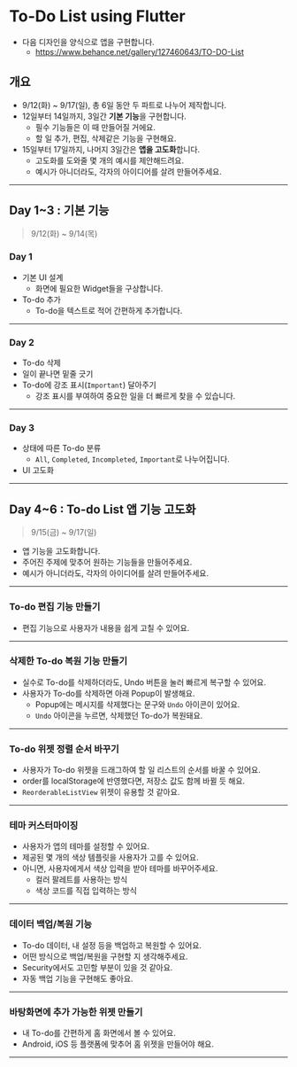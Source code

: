 # To-Do List using Flutter
- 다음 디자인을 양식으로 앱을 구현합니다. 
    - https://www.behance.net/gallery/127460643/TO-DO-List

## 개요 
- 9/12(화) ~ 9/17(일), 총 6일 동안 두 파트로 나누어 제작합니다.
- 12일부터 14일까지, 3일간 **기본 기능**을 구현합니다.
    - 필수 기능들은 이 때 만들어질 거에요.
    - 할 일 추가, 편집, 삭제같은 기능을 구현해요. 
- 15일부터 17일까지, 나머지 3일간은 **앱을 고도화**합니다. 
    - 고도화를 도와줄 몇 개의 예시를 제안해드려요. 
    - 예시가 아니더라도, 각자의 아이디어를 살려 만들어주세요.
--- 

## Day 1~3 : 기본 기능
> 9/12(화) ~ 9/14(목)

### Day 1 
- 기본 UI 설계
	- 화면에 필요한 Widget들을 구상합니다. 
- To-do 추가
	- To-do을 텍스트로 적어 간편하게 추가합니다.
--- 
### Day 2
- To-do 삭제
- 일이 끝나면 밑줄 긋기
- To-do에 강조 표시(`Important`) 달아주기
	- 강조 표시를 부여하여 중요한 일을 더 빠르게 찾을 수 있습니다. 
--- 
### Day 3
- 상태에 따른 To-do 분류
    - `All`, `Completed`, `Incompleted`, `Important`로 나누어집니다. 
- UI 고도화 

--- 
## Day 4~6 : To-do List 앱 기능 고도화
> 9/15(금) ~ 9/17(일)
- 앱 기능을 고도화합니다. 
- 주어진 주제에 맞추어 원하는 기능들을 만들어주세요.
- 예시가 아니더라도, 각자의 아이디어를 살려 만들어주세요.

--- 
### To-do 편집 기능 만들기
- 편집 기능으로 사용자가 내용을 쉽게 고칠 수 있어요. 

---
### 삭제한 To-do 복원 기능 만들기
- 실수로 To-do를 삭제하더라도, Undo 버튼을 눌러 빠르게 복구할 수 있어요.
- 사용자가 To-do를 삭제하면 아래 Popup이 발생해요. 
    - Popup에는 메시지를 삭제했다는 문구와 `Undo` 아이콘이 있어요. 
    - `Undo` 아이콘을 누르면, 삭제했던 To-do가 복원돼요.

---
### To-do 위젯 정렬 순서 바꾸기
- 사용자가 To-do 위젯을 드래그하여 할 일 리스트의 순서를 바꿀 수 있어요. 
- order를 localStorage에 반영했다면, 저장소 값도 함께 바뀔 듯 해요. 
- `ReorderableListView` 위젯이 유용할 것 같아요.

---
### 테마 커스터마이징
- 사용자가 앱의 테마를 설정할 수 있어요.
- 제공된 몇 개의 색상 템플릿을 사용자가 고를 수 있어요. 
- 아니면, 사용자에게서 색상 입력을 받아 테마를 바꾸어주세요.
	- 컬러 팔레트를 사용하는 방식
	- 색상 코드를 직접 입력하는 방식
---
### 데이터 백업/복원 기능
- To-do 데이터, 내 설정 등을 백업하고 복원할 수 있어요.
- 어떤 방식으로 백업/복원을 구현할 지 생각해주세요.
- Security에서도 고민할 부분이 있을 것 같아요.
- 자동 백업 기능을 구현해도 좋아요.
---
### 바탕화면에 추가 가능한 위젯 만들기
- 내 To-do를 간편하게 홈 화면에서 볼 수 있어요.
- Android, iOS 등 플랫폼에 맞추어 홈 위젯을 만들어야 해요.
---
